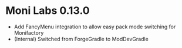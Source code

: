 # Moni Labs 0.13.0

* Add FancyMenu integration to allow easy pack mode switching for Monifactory
* (Internal) Switched from ForgeGradle to ModDevGradle